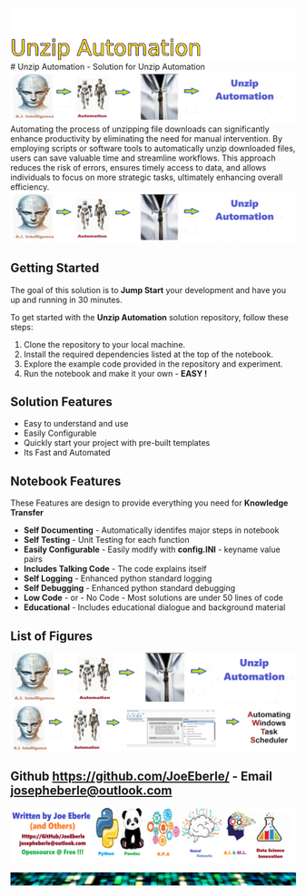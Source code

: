 ![Image image_filename](solution_sign.png)# Unzip Automation - Solution for Unzip Automation![Image image_filename](code.png)
Automating the process of unzipping file downloads can significantly enhance productivity by eliminating the need for manual intervention. By employing scripts or software tools to automatically unzip downloaded files, users can save valuable time and streamline workflows. This approach reduces the risk of errors, ensures timely access to data, and allows individuals to focus on more strategic tasks, ultimately enhancing overall efficiency.
![Image image_filename](sample.png)
## Getting Started

The goal of this solution is to **Jump Start** your development and have you up and running in 30 minutes. 

To get started with the **Unzip Automation** solution repository, follow these steps:
1. Clone the repository to your local machine.
2. Install the required dependencies listed at the top of the notebook.
3. Explore the example code provided in the repository and experiment.
4. Run the notebook and make it your own - **EASY !**
    
## Solution Features
- Easy to understand and use  
- Easily Configurable 
- Quickly start your project with pre-built templates
- Its Fast and Automated

## Notebook Features

These Features are design to provide everything you need for **Knowledge Transfer** 

- **Self Documenting** - Automatically identifes major steps in notebook 
- **Self Testing** - Unit Testing for each function
- **Easily Configurable** - Easily modify with **config.INI** - keyname value pairs
- **Includes Talking Code** - The code explains itself 
- **Self Logging** - Enhanced python standard logging   
- **Self Debugging** - Enhanced python standard debugging
- **Low Code** - or - No Code  - Most solutions are under 50 lines of code
- **Educational** - Includes educational dialogue and background material
    
## List of Figures
 ![additional_image](unzip_automation.png)  <br>![additional_image](window_task_scheduling.png)  <br>
    

## Github https://github.com/JoeEberle/ - Email  josepheberle@outlook.com 
    
![Developer](developer.png)

![Brand](brand.png)
    
